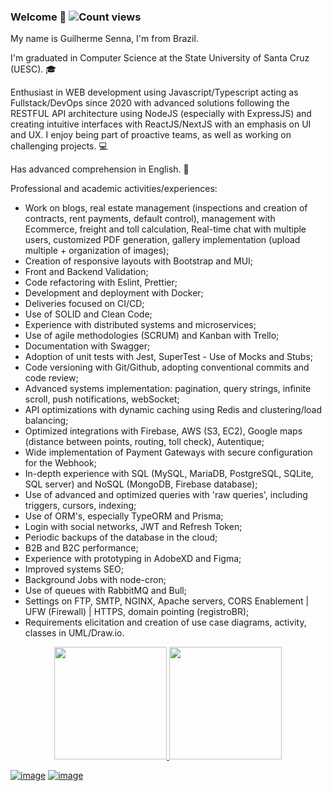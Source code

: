 ### Welcome 👋 ![Count views](https://komarev.com/ghpvc/?username=GuilhermeSenna&color=blue&style=flat-square)

My name is Guilherme Senna, I'm from Brazil.

I'm graduated in Computer Science at the State University of Santa Cruz (UESC). 🎓

Enthusiast in WEB development using Javascript/Typescript acting as Fullstack/DevOps since 2020 with advanced solutions following the RESTFUL API architecture using NodeJS (especially with ExpressJS) and creating intuitive interfaces with ReactJS/NextJS with an emphasis on UI and UX. I enjoy being part of proactive teams, as well as working on challenging projects. :computer:

Has advanced comprehension in English. :thinking:

Professional and academic activities/experiences:

- Work on blogs, real estate management (inspections and creation of contracts, rent payments, default control), management with Ecommerce, freight and toll calculation, Real-time chat with multiple users, customized PDF generation, gallery implementation (upload multiple + organization of images);
- Creation of responsive layouts with Bootstrap and MUI;
- Front and Backend Validation;
- Code refactoring with Eslint, Prettier;
- Development and deployment with Docker;
- Deliveries focused on CI/CD;
- Use of SOLID and Clean Code;
- Experience with distributed systems and microservices;
- Use of agile methodologies (SCRUM) and Kanban with Trello;
- Documentation with Swagger;
- Adoption of unit tests with Jest, SuperTest - Use of Mocks and Stubs;
- Code versioning with Git/Github, adopting conventional commits and code review;
- Advanced systems implementation: pagination, query strings, infinite scroll, push notifications, webSocket;
- API optimizations with dynamic caching using Redis and clustering/load balancing;
- Optimized integrations with Firebase, AWS (S3, EC2), Google maps (distance between points, routing, toll check), Autentique;
- Wide implementation of Payment Gateways with secure configuration for the Webhook;
- In-depth experience with SQL (MySQL, MariaDB, PostgreSQL, SQLite, SQL server) and NoSQL (MongoDB, Firebase database);
- Use of advanced and optimized queries with 'raw queries', including triggers, cursors, indexing;
- Use of ORM's, especially TypeORM and Prisma;
- Login with social networks, JWT and Refresh Token;
- Periodic backups of the database in the cloud;
- B2B and B2C performance;
- Experience with prototyping in AdobeXD and Figma;
- Improved systems SEO;
- Background Jobs with node-cron;
- Use of queues with RabbitMQ and Bull;
- Settings on FTP, SMTP, NGINX, Apache servers, CORS Enablement | UFW (Firewall) | HTTPS, domain pointing (registroBR);
- Requirements elicitation and creation of use case diagrams, activity, classes in UML/Draw.io.

 
<p align="center">
<a href="https://github.com/GuilhermeSenna">
  <img height="180em" src="https://github-readme-stats-eight-theta.vercel.app/api?username=GuilhermeSenna&show_icons=true&theme=algolia&include_all_commits=true&count_private=true"/>
  <img height="180em" src="https://github-readme-stats-eight-theta.vercel.app/api/top-langs/?username=GuilhermeSenna&layout=compact&langs_count=8&theme=algolia"/>
</a>
</p>

[![image](https://img.shields.io/badge/LinkedIn-0077B5?style=for-the-badge&logo=linkedin&logoColor=white)](https://www.linkedin.com/in/guilherme-senna-2538561b8/)  [![image](https://img.shields.io/badge/Microsoft_Outlook-0078D4?style=for-the-badge&logo=microsoft-outlook&logoColor=white)](mailto:guilhermesenna_16@hotmail.com)
